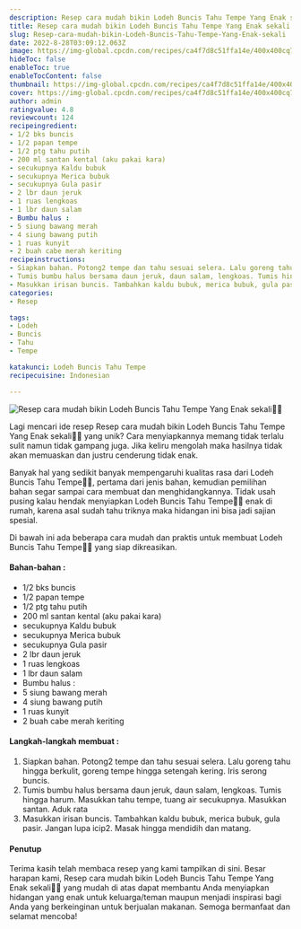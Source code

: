 ```yaml
---
description: Resep cara mudah bikin Lodeh Buncis Tahu Tempe Yang Enak sekali"
title: Resep cara mudah bikin Lodeh Buncis Tahu Tempe Yang Enak sekali
slug: Resep-cara-mudah-bikin-Lodeh-Buncis-Tahu-Tempe-Yang-Enak-sekali
date: 2022-8-28T03:09:12.063Z
image: https://img-global.cpcdn.com/recipes/ca4f7d8c51ffa14e/400x400cq70/photo.jpg
hideToc: false
enableToc: true
enableTocContent: false
thumbnail: https://img-global.cpcdn.com/recipes/ca4f7d8c51ffa14e/400x400cq70/photo.jpg
cover: https://img-global.cpcdn.com/recipes/ca4f7d8c51ffa14e/400x400cq70/photo.jpg
author: admin
ratingvalue: 4.8
reviewcount: 124
recipeingredient:
- 1/2 bks buncis
- 1/2 papan tempe
- 1/2 ptg tahu putih
- 200 ml santan kental (aku pakai kara)
- secukupnya Kaldu bubuk
- secukupnya Merica bubuk
- secukupnya Gula pasir
- 2 lbr daun jeruk
- 1 ruas lengkoas
- 1 lbr daun salam
- Bumbu halus :
- 5 siung bawang merah
- 4 siung bawang putih
- 1 ruas kunyit
- 2 buah cabe merah keriting
recipeinstructions:
- Siapkan bahan. Potong2 tempe dan tahu sesuai selera. Lalu goreng tahu hingga berkulit, goreng tempe hingga setengah kering. Iris serong buncis.
- Tumis bumbu halus bersama daun jeruk, daun salam, lengkoas. Tumis hingga harum. Masukkan tahu tempe, tuang air secukupnya. Masukkan santan. Aduk rata
- Masukkan irisan buncis. Tambahkan kaldu bubuk, merica bubuk, gula pasir. Jangan lupa icip2. Masak hingga mendidih dan matang.
categories:
- Resep

tags:
- Lodeh
- Buncis
- Tahu
- Tempe

katakunci: Lodeh Buncis Tahu Tempe
recipecuisine: Indonesian

---
```


![Resep cara mudah bikin Lodeh Buncis Tahu Tempe Yang Enak sekali👩‍🍳](https://img-global.cpcdn.com/recipes/ca4f7d8c51ffa14e/400x400cq70/photo.jpg)

Lagi mencari ide resep Resep cara mudah bikin Lodeh Buncis Tahu Tempe Yang Enak sekali👩‍🍳 yang unik? Cara menyiapkannya memang tidak terlalu sulit namun tidak gampang juga. Jika keliru mengolah maka hasilnya tidak akan memuaskan dan justru cenderung tidak enak.

Banyak hal yang sedikit banyak mempengaruhi kualitas rasa dari Lodeh Buncis Tahu Tempe👩‍🍳, pertama dari jenis bahan, kemudian pemilihan bahan segar sampai cara membuat dan menghidangkannya. Tidak usah pusing kalau hendak menyiapkan Lodeh Buncis Tahu Tempe👩‍🍳 enak di rumah, karena asal sudah tahu triknya maka hidangan ini bisa jadi sajian spesial.

Di bawah ini ada beberapa cara mudah dan praktis untuk membuat Lodeh Buncis Tahu Tempe👩‍🍳 yang siap dikreasikan.

<!--inarticleads1-->

#### Bahan-bahan :

- 1/2 bks buncis
- 1/2 papan tempe
- 1/2 ptg tahu putih
- 200 ml santan kental (aku pakai kara)
- secukupnya Kaldu bubuk
- secukupnya Merica bubuk
- secukupnya Gula pasir
- 2 lbr daun jeruk
- 1 ruas lengkoas
- 1 lbr daun salam
- Bumbu halus :
- 5 siung bawang merah
- 4 siung bawang putih
- 1 ruas kunyit
- 2 buah cabe merah keriting

<!--inarticleads2-->

#### Langkah-langkah membuat :

1. Siapkan bahan. Potong2 tempe dan tahu sesuai selera. Lalu goreng tahu hingga berkulit, goreng tempe hingga setengah kering. Iris serong buncis.
1. Tumis bumbu halus bersama daun jeruk, daun salam, lengkoas. Tumis hingga harum. Masukkan tahu tempe, tuang air secukupnya. Masukkan santan. Aduk rata
1. Masukkan irisan buncis. Tambahkan kaldu bubuk, merica bubuk, gula pasir. Jangan lupa icip2. Masak hingga mendidih dan matang.

#### Penutup

Terima kasih telah membaca resep yang kami tampilkan di sini. Besar harapan kami, Resep cara mudah bikin Lodeh Buncis Tahu Tempe Yang Enak sekali👩‍🍳 yang mudah di atas dapat membantu Anda menyiapkan hidangan yang enak untuk keluarga/teman maupun menjadi inspirasi bagi Anda yang berkeinginan untuk berjualan makanan. Semoga bermanfaat dan selamat mencoba!